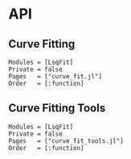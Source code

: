 # API
## Curve Fitting
```@autodocs
Modules = [LsqFit]
Private = false
Pages   = ["curve_fit.jl"]
Order   = [:function]
```
## Curve Fitting Tools
```@autodocs
Modules = [LsqFit]
Private = false
Pages   = ["curve_fit_tools.jl"]
Order   = [:function]
```
